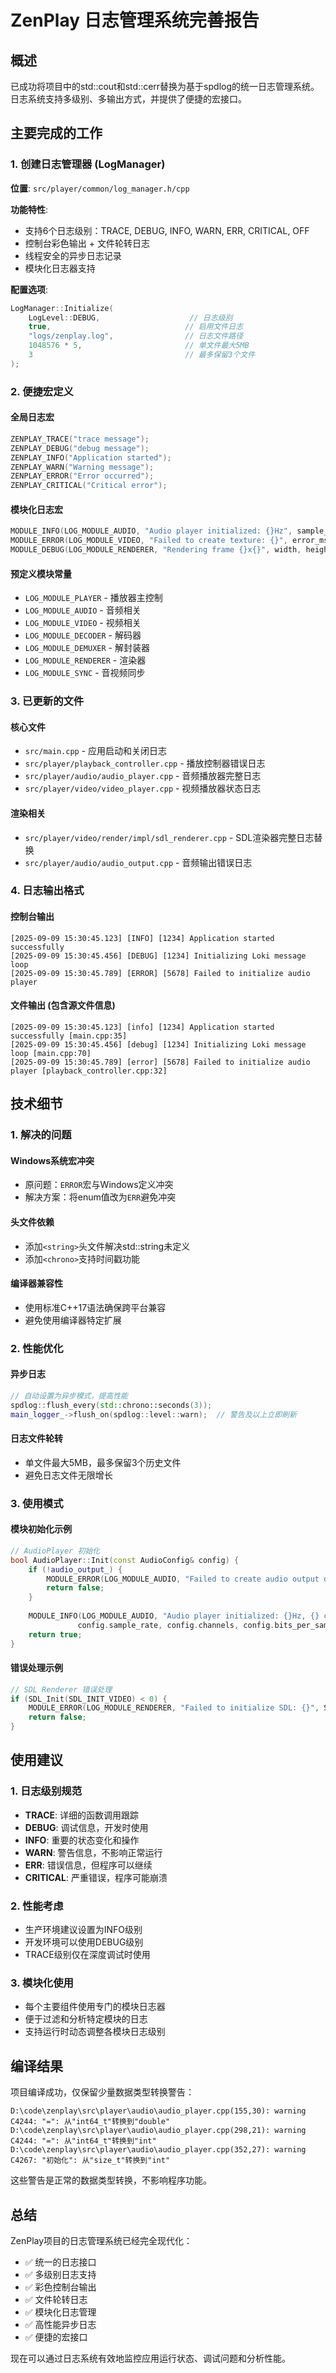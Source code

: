 # ZenPlay 日志管理系统完善报告

## 概述

已成功将项目中的std::cout和std::cerr替换为基于spdlog的统一日志管理系统。日志系统支持多级别、多输出方式，并提供了便捷的宏接口。

## 主要完成的工作

### 1. 创建日志管理器 (LogManager)

**位置**: `src/player/common/log_manager.h/cpp`

**功能特性**:
- 支持6个日志级别：TRACE, DEBUG, INFO, WARN, ERR, CRITICAL, OFF
- 控制台彩色输出 + 文件轮转日志
- 线程安全的异步日志记录
- 模块化日志器支持

**配置选项**:
```cpp
LogManager::Initialize(
    LogLevel::DEBUG,                    // 日志级别
    true,                              // 启用文件日志
    "logs/zenplay.log",                // 日志文件路径
    1048576 * 5,                       // 单文件最大5MB
    3                                  // 最多保留3个文件
);
```

### 2. 便捷宏定义

#### 全局日志宏
```cpp
ZENPLAY_TRACE("trace message");
ZENPLAY_DEBUG("debug message"); 
ZENPLAY_INFO("Application started");
ZENPLAY_WARN("Warning message");
ZENPLAY_ERROR("Error occurred");
ZENPLAY_CRITICAL("Critical error");
```

#### 模块化日志宏
```cpp
MODULE_INFO(LOG_MODULE_AUDIO, "Audio player initialized: {}Hz", sample_rate);
MODULE_ERROR(LOG_MODULE_VIDEO, "Failed to create texture: {}", error_msg);
MODULE_DEBUG(LOG_MODULE_RENDERER, "Rendering frame {}x{}", width, height);
```

#### 预定义模块常量
- `LOG_MODULE_PLAYER` - 播放器主控制
- `LOG_MODULE_AUDIO` - 音频相关
- `LOG_MODULE_VIDEO` - 视频相关  
- `LOG_MODULE_DECODER` - 解码器
- `LOG_MODULE_DEMUXER` - 解封装器
- `LOG_MODULE_RENDERER` - 渲染器
- `LOG_MODULE_SYNC` - 音视频同步

### 3. 已更新的文件

#### 核心文件
- `src/main.cpp` - 应用启动和关闭日志
- `src/player/playback_controller.cpp` - 播放控制器错误日志
- `src/player/audio/audio_player.cpp` - 音频播放器完整日志
- `src/player/video/video_player.cpp` - 视频播放器状态日志

#### 渲染相关
- `src/player/video/render/impl/sdl_renderer.cpp` - SDL渲染器完整日志替换
- `src/player/audio/audio_output.cpp` - 音频输出错误日志

### 4. 日志输出格式

#### 控制台输出
```
[2025-09-09 15:30:45.123] [INFO] [1234] Application started successfully
[2025-09-09 15:30:45.456] [DEBUG] [1234] Initializing Loki message loop
[2025-09-09 15:30:45.789] [ERROR] [5678] Failed to initialize audio player
```

#### 文件输出 (包含源文件信息)
```
[2025-09-09 15:30:45.123] [info] [1234] Application started successfully [main.cpp:35]
[2025-09-09 15:30:45.456] [debug] [1234] Initializing Loki message loop [main.cpp:70]
[2025-09-09 15:30:45.789] [error] [5678] Failed to initialize audio player [playback_controller.cpp:32]
```

## 技术细节

### 1. 解决的问题

#### Windows系统宏冲突
- 原问题：`ERROR`宏与Windows定义冲突
- 解决方案：将enum值改为`ERR`避免冲突

#### 头文件依赖
- 添加`<string>`头文件解决std::string未定义
- 添加`<chrono>`支持时间戳功能

#### 编译器兼容性
- 使用标准C++17语法确保跨平台兼容
- 避免使用编译器特定扩展

### 2. 性能优化

#### 异步日志
```cpp
// 自动设置为异步模式，提高性能
spdlog::flush_every(std::chrono::seconds(3));
main_logger_->flush_on(spdlog::level::warn);  // 警告及以上立即刷新
```

#### 日志文件轮转
- 单文件最大5MB，最多保留3个历史文件
- 避免日志文件无限增长

### 3. 使用模式

#### 模块初始化示例
```cpp
// AudioPlayer 初始化
bool AudioPlayer::Init(const AudioConfig& config) {
    if (!audio_output_) {
        MODULE_ERROR(LOG_MODULE_AUDIO, "Failed to create audio output device");
        return false;
    }
    
    MODULE_INFO(LOG_MODULE_AUDIO, "Audio player initialized: {}Hz, {} channels, {} bits",
               config.sample_rate, config.channels, config.bits_per_sample);
    return true;
}
```

#### 错误处理示例
```cpp
// SDL Renderer 错误处理
if (SDL_Init(SDL_INIT_VIDEO) < 0) {
    MODULE_ERROR(LOG_MODULE_RENDERER, "Failed to initialize SDL: {}", SDL_GetError());
    return false;
}
```

## 使用建议

### 1. 日志级别规范
- **TRACE**: 详细的函数调用跟踪
- **DEBUG**: 调试信息，开发时使用
- **INFO**: 重要的状态变化和操作
- **WARN**: 警告信息，不影响正常运行
- **ERR**: 错误信息，但程序可以继续
- **CRITICAL**: 严重错误，程序可能崩溃

### 2. 性能考虑
- 生产环境建议设置为INFO级别
- 开发环境可以使用DEBUG级别
- TRACE级别仅在深度调试时使用

### 3. 模块化使用
- 每个主要组件使用专门的模块日志器
- 便于过滤和分析特定模块的日志
- 支持运行时动态调整各模块日志级别

## 编译结果

项目编译成功，仅保留少量数据类型转换警告：
```
D:\code\zenplay\src\player\audio\audio_player.cpp(155,30): warning C4244: "=": 从"int64_t"转换到"double"
D:\code\zenplay\src\player\audio\audio_player.cpp(298,21): warning C4244: "=": 从"int64_t"转换到"int"  
D:\code\zenplay\src\player\audio\audio_player.cpp(352,27): warning C4267: "初始化": 从"size_t"转换到"int"
```

这些警告是正常的数据类型转换，不影响程序功能。

## 总结

ZenPlay项目的日志管理系统已经完全现代化：
- ✅ 统一的日志接口
- ✅ 多级别日志支持  
- ✅ 彩色控制台输出
- ✅ 文件轮转日志
- ✅ 模块化日志管理
- ✅ 高性能异步日志
- ✅ 便捷的宏接口

现在可以通过日志系统有效地监控应用运行状态、调试问题和分析性能。
